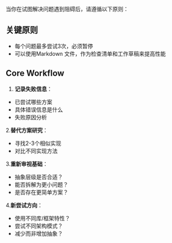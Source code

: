 
当你在试图解决问题遇到阻碍后，请遵循以下原则：

## 关键原则

- 每个问题最多尝试3次，必须暂停
- 可以使用Markdown 文件，作为检查清单和工作草稿来提高性能

## Core Workflow

1. **记录失败信息**：

- 已尝试哪些方案
- 具体错误信息是什么
- 失败原因分析

2.**替代方案研究**：

- 寻找2-3个相似实现
- 对比不同实现方法

3.**重新审视基础**：

- 抽象层级是否合适？
- 能否拆解为更小问题？
- 是否存在更简单方案？

4.**新尝试方向**：

- 使用不同库/框架特性？
- 尝试不同架构模式？
- 减少而非增加抽象？
